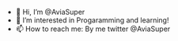 - 👋 Hi, I’m @AviaSuper
- 👀 I’m interested in Progaramming and learning!
- 📫 How to reach me: By me twitter @AviaSuper

<!---
AviaSuper/AviaSuper is a ✨ special ✨ repository because its `README.md` (this file) appears on your GitHub profile.
You can click the Preview link to take a look at your changes.
--->

